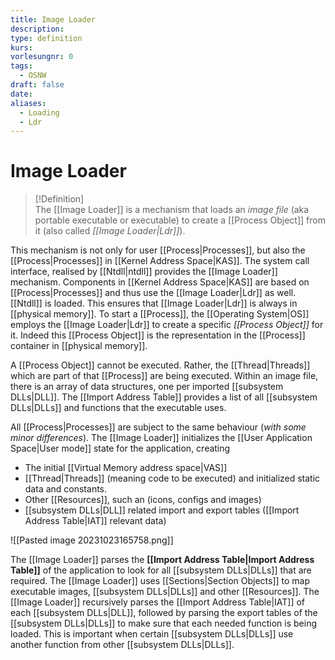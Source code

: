```yaml
---
title: Image Loader
description: 
type: definition
kurs: 
vorlesungnr: 0
tags:
  - OSNW
draft: false
date: 
aliases:
  - Loading
  - Ldr
---
```


# Image Loader

> [!Definition]  
> The [[Image Loader]] is a mechanism that loads an *image file* (aka portable executable or executable) to create a [[Process Object]] from it (also called *[[Image Loader|Ldr]]*).

This mechanism is not only for user [[Process|Processes]], but also the [[Process|Processes]] in [[Kernel Address Space|KAS]]. The system call interface, realised by [[Ntdll|ntdll]] provides the [[Image Loader]] mechanism. Components in [[Kernel Address Space|KAS]] are based on [[Process|Processes]] and thus use the [[Image Loader|Ldr]] as well. [[Ntdll]] is loaded. This ensures that [[Image Loader|Ldr]] is always in [[physical memory]]. To start a [[Process]], the [[Operating System|OS]] employs the [[Image Loader|Ldr]] to create a specific *[[Process Object]]* for it. Indeed this [[Process Object]] is the representation in the [[Process]] container in [[physical memory]].

A [[Process Object]] cannot be executed. Rather, the [[Thread|Threads]] which are part of that [[Process]] are being executed. Within an image file, there is an array of data structures, one per imported [[subsystem DLLs|DLL]]. The [[Import Address Table]] provides a list of all [[subsystem DLLs|DLLs]] and functions that the executable uses.

All [[Process|Processes]] are subject to the same behaviour (*with some minor differences*). The [[Image Loader]] initializes the [[User Application Space|User mode]] state for the application, creating

- The initial [[Virtual Memory address space|VAS]]
- [[Thread|Threads]] (meaning code to be executed) and initialized static data and constants.
- Other [[Resources]], such an (icons, configs and images)
- [[subsystem DLLs|DLL]] related import and export tables ([[Import Address Table|IAT]] relevant data)

![[Pasted image 20231023165758.png]]

The [[Image Loader]] parses the **[[Import Address Table|Import Address Table]]** of the application to look for all [[subsystem DLLs|DLLs]] that are required. The [[Image Loader]] uses [[Sections|Section Objects]] to map executable images, [[subsystem DLLs|DLLs]] and other [[Resources]]. The [[Image Loader]] recursively parses the [[Import Address Table|IAT]] of each [[subsystem DLLs|DLL]], followed by parsing the export tables of the [[subsystem DLLs|DLLs]] to make sure that each needed function is being loaded. This is important when certain [[subsystem DLLs|DLLs]] use another function from other [[subsystem DLLs|DLLs]].
